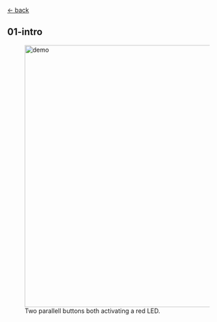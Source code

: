 [<- back](../README.md)

## 01-intro

<figure>
    <img src="./demo.png" width=600 alt="demo" title="Demo">
    <figcaption>Two parallell buttons both activating a red LED.</figcaption>
</figure>
